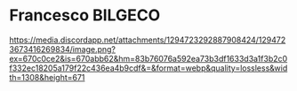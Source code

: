 # Francesco BILGECO
 https://media.discordapp.net/attachments/1294723292887908424/1294723673416269834/image.png?ex=670c0ce2&is=670abb62&hm=83b76076a592ea73b3df1633d3a1f3b2c0f332ec18205a179f22c436ea4b9cdf&=&format=webp&quality=lossless&width=1308&height=671
